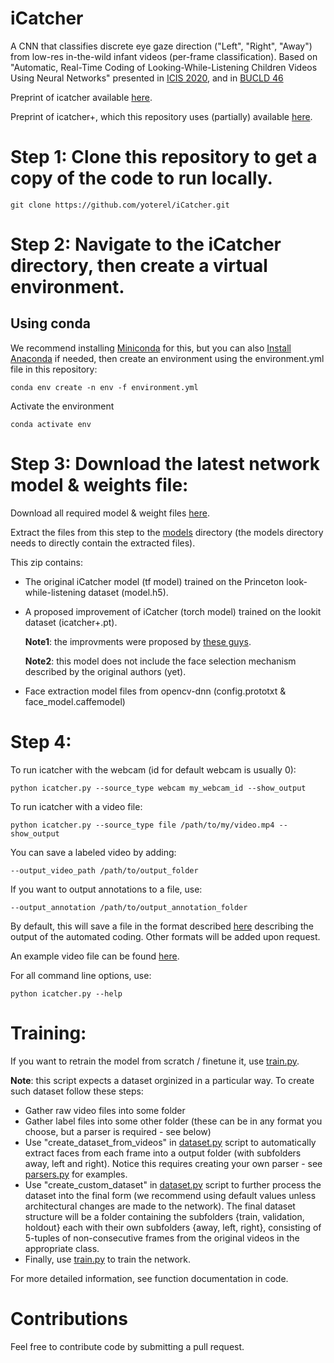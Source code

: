 # iCatcher
A CNN that classifies discrete eye gaze direction ("Left", "Right", "Away") from low-res in-the-wild infant videos (per-frame classification).
Based on "Automatic, Real-Time Coding of Looking-While-Listening Children Videos Using Neural Networks" presented in [ICIS 2020](https://infantstudies.org/congress-2020), and in [BUCLD 46](https://www.bu.edu/bucld/)

Preprint of icatcher available [here](https://doi.org/10.31234/osf.io/6ysu9).

Preprint of icatcher+, which this repository uses (partially) available [here](https://doi.org/10.31234/osf.io/s8c4m).

# Step 1: Clone this repository to get a copy of the code to run locally.

`git clone https://github.com/yoterel/iCatcher.git`

# Step 2: Navigate to the iCatcher directory, then create a virtual environment.

## Using conda

We recommend installing [Miniconda](https://docs.conda.io/en/latest/miniconda.html) for this, but you can also [Install Anaconda](https://www.anaconda.com/products/individual/get-started) if needed, then create an environment using the environment.yml file in this repository:

`conda env create -n env -f environment.yml`

Activate the environment

`conda activate env`

# Step 3: Download the latest network model & weights file:

Download all required model & weight files [here](https://www.cs.tau.ac.il/~yotamerel/baby_eye_tracker/model_files.zip).

Extract the files from this step to the [models](models) directory (the models directory needs to directly contain the extracted files).

This zip contains:

- The original iCatcher model (tf model) trained on the Princeton look-while-listening dataset (model.h5).
  
- A proposed improvement of iCatcher (torch model) trained on the lookit dataset (icatcher+.pt).
  
  **Note1**: the improvments were proposed by [these guys](https://github.com/XinchengTan/infant-gaze-coding).
  
  **Note2**: this model does not include the face selection mechanism described by the original authors (yet).

- Face extraction model files from opencv-dnn (config.prototxt & face_model.caffemodel)


# Step 4:

To run icatcher with the webcam (id for default webcam is usually 0):

`python icatcher.py --source_type webcam my_webcam_id --show_output`

To run icatcher with a video file:

`python icatcher.py --source_type file /path/to/my/video.mp4 --show_output`

You can save a labeled video by adding:

`--output_video_path /path/to/output_folder`

If you want to output annotations to a file, use:

`--output_annotation /path/to/output_annotation_folder`

By default, this will save a file in the format described [here](https://osf.io/3n97m/) describing the 
output of the automated coding. Other formats will be added upon request.

An example video file can be found [here](https://www.cs.tau.ac.il/~yotamerel/baby_eye_tracker/example.mp4).

For all command line options, use:

`python icatcher.py --help`


# Training:

If you want to retrain the model from scratch / finetune it, use [train.py](train.py).

**Note**: this script expects a dataset orginized in a particular way. To create such dataset follow these steps:

- Gather raw video files into some folder
- Gather label files into some other folder (these can be in any format you choose, but a parser is required - see below)
- Use "create_dataset_from_videos" in [dataset.py](dataset.py) script to automatically extract faces from each frame into a output folder (with subfolders away, left and right). Notice this requires creating your own parser - see [parsers.py](parsers.py) for examples.
- Use "create_custom_dataset" in [dataset.py](dataset.py) script to further process the dataset into the final form (we recommend using default values unless architectural changes are made to the network). The final dataset structure will be a folder containing the subfolders {train, validation, holdout} each with their own subfolders {away, left, right}, consisting of 5-tuples of non-consecutive frames from the original videos in the appropriate class.
- Finally, use [train.py](train.py) to train the network.

For more detailed information, see function documentation in code.

# Contributions

Feel free to contribute code by submitting a pull request.
